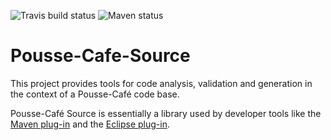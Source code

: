 ![Travis build status](https://travis-ci.org/pousse-cafe/pousse-cafe-source.svg?branch=master)
![Maven status](https://maven-badges.herokuapp.com/maven-central/org.pousse-cafe-framework/pousse-cafe-source/badge.svg)

# Pousse-Cafe-Source

This project provides tools for code analysis, validation and generation in the context of a Pousse-Café code base.

Pousse-Café Source is essentially a library used by developer tools like the
[Maven plug-in](https://github.com/pousse-cafe/pousse-cafe-maven-plugin) and the
[Eclipse plug-in](https://github.com/pousse-cafe/pousse-cafe-eclipse-plugin).
